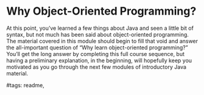 # Why Object-Oriented Programming?

At this point, you’ve learned a few things about Java and seen a little bit of syntax, but not much has been said about object-oriented programming.  The material covered in this module should begin to fill that void and answer the all-important question of “Why learn object-oriented programming?” You’ll get the long answer by completing this full course sequence, but having a preliminary explanation, in the beginning, will hopefully keep you motivated as you go through the next few modules of introductory Java material.

#tags: readme,
